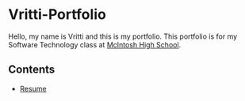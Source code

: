 # Vritti-Portfolio
 Hello, my name is Vritti and this is my portfolio. This portfolio is for my Software Technology class at [McIntosh High School](https://www.fcboe.org/mhs).
 
 ## Contents
 - [Resume](Resume.md)
